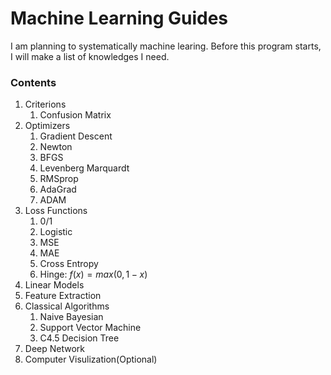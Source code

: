 # Machine Learning Guides

I am planning to systematically machine learing. Before this program starts, I will make a list of knowledges I need.

### Contents
1. Criterions
    1. Confusion Matrix
2. Optimizers
    1. Gradient Descent
    2. Newton
    3. BFGS
    4. Levenberg Marquardt
    5. RMSprop
    6. AdaGrad
    7. ADAM
3. Loss Functions
    1. 0/1
    2. Logistic
    3. MSE
    4. MAE
    5. Cross Entropy
    6. Hinge: $f(x)=max(0, 1-x)$
4. Linear Models
5. Feature Extraction
6. Classical Algorithms
    1. Naive Bayesian
    2. Support Vector Machine
    3. C4.5 Decision Tree
7. Deep Network
8. Computer Visulization(Optional)
